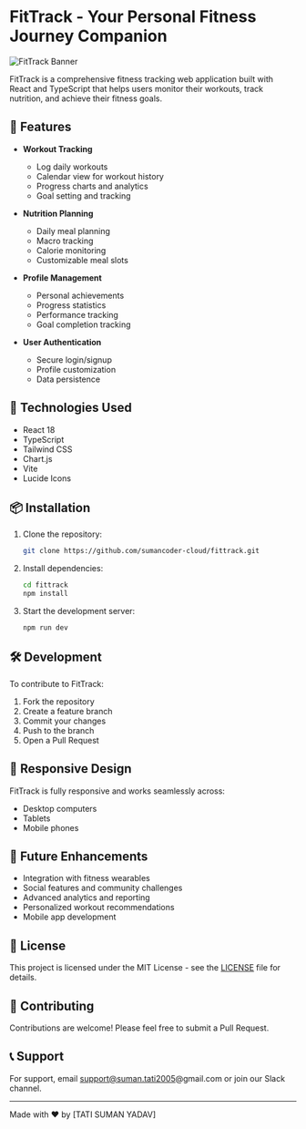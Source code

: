 # FitTrack - Your Personal Fitness Journey Companion

![FitTrack Banner](https://images.unsplash.com/photo-1534438327276-14e5300c3a48?ixlib=rb-1.2.1&auto=format&fit=crop&w=1920&q=80)

FitTrack is a comprehensive fitness tracking web application built with React and TypeScript that helps users monitor their workouts, track nutrition, and achieve their fitness goals.

## 🌟 Features

- **Workout Tracking**
  - Log daily workouts
  - Calendar view for workout history
  - Progress charts and analytics
  - Goal setting and tracking

- **Nutrition Planning**
  - Daily meal planning
  - Macro tracking
  - Calorie monitoring
  - Customizable meal slots

- **Profile Management**
  - Personal achievements
  - Progress statistics
  - Performance tracking
  - Goal completion tracking

- **User Authentication**
  - Secure login/signup
  - Profile customization
  - Data persistence

## 🚀 Technologies Used

- React 18
- TypeScript
- Tailwind CSS
- Chart.js
- Vite
- Lucide Icons

## 📦 Installation

1. Clone the repository:
   ```bash
   git clone https://github.com/sumancoder-cloud/fittrack.git
   ```

2. Install dependencies:
   ```bash
   cd fittrack
   npm install
   ```

3. Start the development server:
   ```bash
   npm run dev
   ```

## 🛠️ Development

To contribute to FitTrack:

1. Fork the repository
2. Create a feature branch
3. Commit your changes
4. Push to the branch
5. Open a Pull Request

## 📱 Responsive Design

FitTrack is fully responsive and works seamlessly across:
- Desktop computers
- Tablets
- Mobile phones

## 🎯 Future Enhancements

- Integration with fitness wearables
- Social features and community challenges
- Advanced analytics and reporting
- Personalized workout recommendations
- Mobile app development

## 📄 License

This project is licensed under the MIT License - see the [LICENSE](LICENSE.md) file for details.

## 👥 Contributing

Contributions are welcome! Please feel free to submit a Pull Request.

## 📞 Support

For support, email support@suman.tati2005@gmail.com or join our Slack channel.

---

Made with ❤️ by [TATI SUMAN YADAV]
